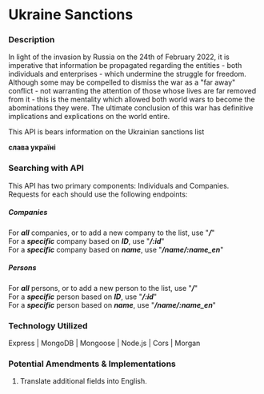 # Ukraine Sanctions

### Description
In light of the invasion by Russia on the 24th of February 2022, it is imperative that information be propagated regarding the entities - both individuals and enterprises - which undermine the struggle for freedom. Although some may be compelled to dismiss the war as a "far away" conflict - not warranting the attention of those whose lives are far removed from it - this is the mentality which allowed both world wars to become the abominations they were. The ultimate conclusion of this war has definitive implications and explications on the world entire.

This API is bears information on the Ukrainian sanctions list

**слава україні**

### Searching with API
This API has two primary components: Individuals and Companies. Requests for each should use the following endpoints:

##### Companies
 For ***all*** companies, or to add a new company to the list, use "***/***"  
 For a ***specific*** company based on ***ID***, use "***/:id***"  
 For a ***specific*** company based on ***name***, use "***/name/:name_en***"  

 ##### Persons
 For ***all*** persons, or to add a new person to the list, use "***/***"  
 For a ***specific*** person based on ***ID***, use "***/:id***"  
 For a ***specific*** person based on ***name***, use "***/name/:name_en***"  

### Technology Utilized
Express | MongoDB | Mongoose | Node.js | Cors | Morgan


### Potential Amendments & Implementations
1. Translate additional fields into English.